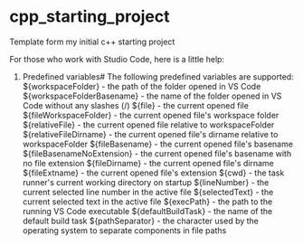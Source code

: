 # cpp_starting_project
Template form my initial c++ starting project

For those who work with Studio Code, here is a little help:

1) Predefined variables#
The following predefined variables are supported:
${workspaceFolder} - the path of the folder opened in VS Code
${workspaceFolderBasename} - the name of the folder opened in VS Code without any slashes (/)
${file} - the current opened file
${fileWorkspaceFolder} - the current opened file's workspace folder
${relativeFile} - the current opened file relative to workspaceFolder
${relativeFileDirname} - the current opened file's dirname relative to workspaceFolder
${fileBasename} - the current opened file's basename
${fileBasenameNoExtension} - the current opened file's basename with no file extension
${fileDirname} - the current opened file's dirname
${fileExtname} - the current opened file's extension
${cwd} - the task runner's current working directory on startup
${lineNumber} - the current selected line number in the active file
${selectedText} - the current selected text in the active file
${execPath} - the path to the running VS Code executable
${defaultBuildTask} - the name of the default build task
${pathSeparator} - the character used by the operating system to separate components in file paths